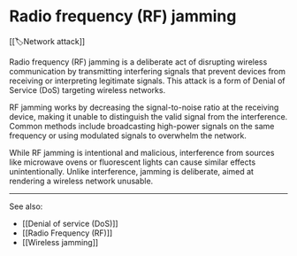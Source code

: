 
# Radio frequency (RF) jamming

[[🏷️Network attack]]

Radio frequency (RF) jamming is a deliberate act of disrupting wireless communication by transmitting interfering signals that prevent devices from receiving or interpreting legitimate signals. This attack is a form of Denial of Service (DoS) targeting wireless networks.

RF jamming works by decreasing the signal-to-noise ratio at the receiving device, making it unable to distinguish the valid signal from the interference. Common methods include broadcasting high-power signals on the same frequency or using modulated signals to overwhelm the network.

While RF jamming is intentional and malicious, interference from sources like microwave ovens or fluorescent lights can cause similar effects unintentionally. Unlike interference, jamming is deliberate, aimed at rendering a wireless network unusable.

---

See also:

- [[Denial of service (DoS)]]
- [[Radio Frequency (RF)]]
- [[Wireless jamming]]